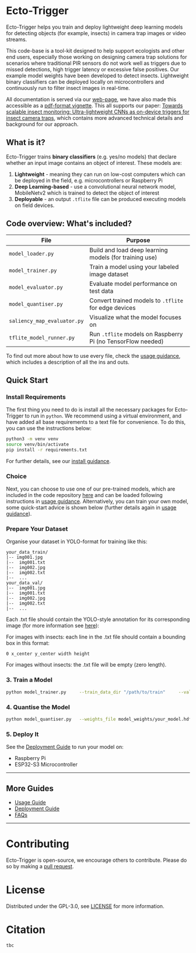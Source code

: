 # Ecto-Trigger
Ecto-Trigger helps you train and deploy lightweight deep learning models for detecting objects (for example, insects) in camera trap images or video streams. 

This code-base is a tool-kit designed to help support ecologists and other end users, especially those working on designing camera trap solutions for scenarios where traditional PIR sensors do not work well as triggers due to missed detections, high trigger latency or excessive false positives. Our example model weights have been developed to detect insects. Lightweight binary classifiers can be deployed locally on microcontrollers and continuously run to filter insect images in real-time. 

All documentation is served via our [web-page](www.google.com), we have also made this accessible as a [pdf-format vignette](www.google.com). This all supports our paper: [Towards scalable insect monitoring: Ultra-lightweight CNNs as on-device triggers for insect camera traps](www.google.com), which contains more advanced technical details and background for our approach. 

## What is it? 

Ecto-Trigger trains **binary classifiers** (e.g. yes/no models) that declare whether an input image contains an object of interest. These models are:
1. **Lightweight** - meaning they can run on low-cost computers which can be deployed in the field, e.g. microcontrollers or Raspberry Pi
2. **Deep Learning-based** - use a convolutional neural network model, MobileNetv2 which is trained to detect the object of interest
3. **Deployable** - an output `.tflite` file can be produced executing models on field devices. 

## Code overview: What's included? 

| File | Purpose |
|------|---------|
| `model_loader.py` | Build and load deep learning models (for training use) |
| `model_trainer.py` | Train a model using your labeled image dataset |
| `model_evaluator.py` | Evaluate model performance on test data |
| `model_quantiser.py` | Convert trained models to `.tflite` for edge devices |
| `saliency_map_evaluator.py` | Visualize what the model focuses on |
| `tflite_model_runner.py` | Run `.tflite` models on Raspberry Pi (no TensorFlow needed) |

To find out more about how to use every file, check the [usage guidance](guides/usage.md), which includes a description of all the ins and outs. 

## Quick Start

### Install Requirements

The first thing you need to do is install all the necessary packages for Ecto-Trigger to run in `python`. We recommend using a virtual environment, and have added all base requirements to a text file for convenience. To do this, you can use the instructions below:

```bash
python3 -m venv venv
source venv/bin/activate
pip install -r requirements.txt
```

For further details, see our [install guidance](guides/packages.md).

### Choice

Next, you can choose to use one of our pre-trained models, which are included in the code repository [here](model_weights) and can be loaded following instructions in [usage guidance](guides/usage.md). Alternatively, you can train your own model, some quick-start advice is shown below (further details again in [usage guidance](guides/usage.md)). 
 
### Prepare Your Dataset

Organise your dataset in YOLO-format for training like this:

```
your_data_train/
|-- img001.jpg
|--  img001.txt
|--  img002.jpg
|--  img002.txt
|--  ...
your_data_val/
|--  img001.jpg
|--  img001.txt
|--  img002.jpg
|--  img002.txt
|--  ...
```
Each .txt file should contain the YOLO-style annotation for its corresponding image (for more information see [here](https://roboflow.com/formats/yolo-darknet-txt)):

For images with insects: each line in the .txt file should contain a bounding box in this format:
```
0 x_center y_center width height
```

For images without insects: the .txt file will be empty (zero length).

### 3. Train a Model

```bash
python model_trainer.py     --train_data_dir "/path/to/train"     --val_data_dir "/path/to/val"     --batch_size 16     --input_shape "(120, 160, 3)"     --alpha 0.35     --epochs 20     --log_dir "logs"
```

### 4. Quantise the Model

```bash
python model_quantiser.py   --weights_file model_weights/your_model.hdf5   --representative_dataset /path/to/sample_data   --representative_example_nr 100   --output model_weights/your_model.tflite
```

### 5. Deploy It

See the [Deployment Guide](guides/deployment.md) to run your model on:

- Raspberry Pi
- ESP32-S3 Microcontroller

---

## More Guides

- [Usage Guide](guides/usage.md)
- [Deployment Guide](guides/deployment.md)
- [FAQs](guides/faqs.md)

---



# Contributing

Ecto-Trigger is open-source, we encourage others to contribute. Please do so by making a [pull request](https://github.com/ross-jg/ecto-trigger/pulls). 

# License 

Distributed under the GPL-3.0, see [LICENSE](LICENSE) for more information.

# Citation
```
tbc
```



